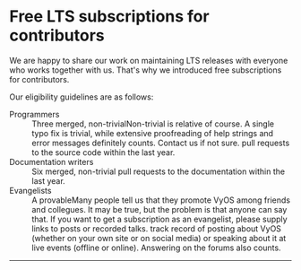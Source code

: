 # Free LTS subscriptions for contributors

We are happy to share our work on maintaining LTS releases with everyone who works together with us.
That's why we introduced free subscriptions for contributors.

Our eligibility guidelines are as follows:

<dl>
<dt>Programmers</dt>
<dd>
Three merged, non-trivial<fn>Non-trivial is relative of course. A single typo fix is trivial, while extensive proofreading of help strings and error messages definitely counts. Contact us if not sure.</fn>
pull requests to the source code within the last year.
</dd>

<dt>Documentation writers</dt>
<dd>
Six merged, non-trivial pull requests to the documentation within the last year.
</dd>

<dt>Evangelists</dt>
<dd>
A provable<fn>Many people tell us that they promote VyOS among friends and collegues. It may be true, but the problem is that anyone can say that. If you want to get a subscription as an evangelist,
please supply links to posts or recorded talks.</fn> track record of posting about VyOS (whether on your own site or on social media)
or speaking about it at live events (offline or online). Answering on the forums also counts.
</dd>

<hr>
<div id="footnotes"> </div>
